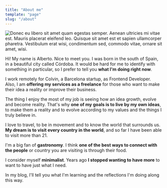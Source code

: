 ```yaml
---
title: "About me"
template: "page"
slug: "/about"
---
```

![Donec eu libero sit amet quam egestas semper. Aenean ultricies mi vitae est. Mauris placerat eleifend leo. Quisque sit amet est et sapien ullamcorper pharetra. Vestibulum erat wisi, condimentum sed, commodo vitae, ornare sit amet, wisi.](/media/about.jpg)

Hi! My name is Alberto. Nice to meet you. I was born in the south of Spain, in a beautiful city called Córdoba. It would be hard for me to identify with something in particular, so I prefer to tell you **what I'm doing right now**.

I work remotely for Colvin, a Barcelona startup, as Frontend Developer. Also, I am **offering my services as a freelance** for those who want to make their idea a reality or improve their business.

The thing I enjoy the most of my job is seeing how an idea growth, evolve and become reality. That's why **one of my goals is to live by my own ideas**, to make them a reality and to evolve according to my values and the things I truly believe in.

I love to travel, to be in movement and to know the world that surrounds us. **My dream is to visit every country in the world**, and so far I have been able to visit more than 21.

I'm a big fan of **gastronomy**. I think **one of the best ways to connect with the people** or country you are visiting is through their food.

I consider myself **minimalist**. Years ago **I stopped wanting to have more** to want to have just what I need. 

In my blog, I'll tell you what I'm learning and the reflections I'm doing along this way.